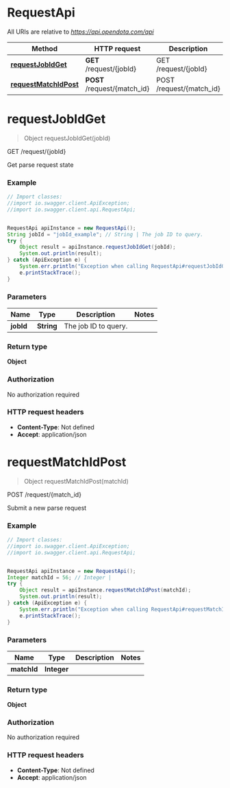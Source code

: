 # RequestApi

All URIs are relative to *https://api.opendota.com/api*

Method | HTTP request | Description
------------- | ------------- | -------------
[**requestJobIdGet**](RequestApi.md#requestJobIdGet) | **GET** /request/{jobId} | GET /request/{jobId}
[**requestMatchIdPost**](RequestApi.md#requestMatchIdPost) | **POST** /request/{match_id} | POST /request/{match_id}


<a name="requestJobIdGet"></a>
# **requestJobIdGet**
> Object requestJobIdGet(jobId)

GET /request/{jobId}

Get parse request state

### Example
```java
// Import classes:
//import io.swagger.client.ApiException;
//import io.swagger.client.api.RequestApi;


RequestApi apiInstance = new RequestApi();
String jobId = "jobId_example"; // String | The job ID to query.
try {
    Object result = apiInstance.requestJobIdGet(jobId);
    System.out.println(result);
} catch (ApiException e) {
    System.err.println("Exception when calling RequestApi#requestJobIdGet");
    e.printStackTrace();
}
```

### Parameters

Name | Type | Description  | Notes
------------- | ------------- | ------------- | -------------
 **jobId** | **String**| The job ID to query. |

### Return type

**Object**

### Authorization

No authorization required

### HTTP request headers

 - **Content-Type**: Not defined
 - **Accept**: application/json

<a name="requestMatchIdPost"></a>
# **requestMatchIdPost**
> Object requestMatchIdPost(matchId)

POST /request/{match_id}

Submit a new parse request

### Example
```java
// Import classes:
//import io.swagger.client.ApiException;
//import io.swagger.client.api.RequestApi;


RequestApi apiInstance = new RequestApi();
Integer matchId = 56; // Integer | 
try {
    Object result = apiInstance.requestMatchIdPost(matchId);
    System.out.println(result);
} catch (ApiException e) {
    System.err.println("Exception when calling RequestApi#requestMatchIdPost");
    e.printStackTrace();
}
```

### Parameters

Name | Type | Description  | Notes
------------- | ------------- | ------------- | -------------
 **matchId** | **Integer**|  |

### Return type

**Object**

### Authorization

No authorization required

### HTTP request headers

 - **Content-Type**: Not defined
 - **Accept**: application/json

